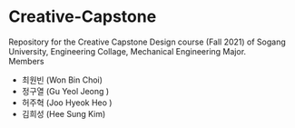 # Creative-Capstone
 Repository for the Creative Capstone Design course (Fall 2021) of Sogang University, Engineering Collage, Mechanical Engineering Major.  
 Members  
 - 최원빈 (Won Bin Choi)
 - 정구열 (Gu Yeol Jeong )
 - 허주혁 (Joo Hyeok Heo )
 - 김희성 (Hee Sung Kim)
